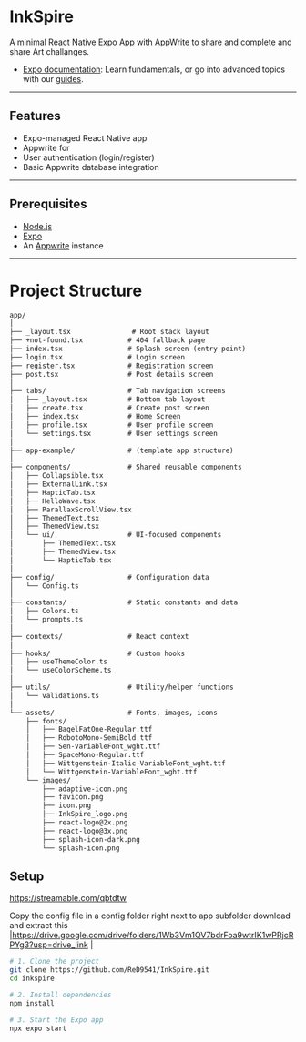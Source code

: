 # InkSpire

A minimal React Native Expo App with AppWrite to share and complete and share Art challanges.


- [Expo documentation](https://docs.expo.dev/): Learn fundamentals, or go into advanced topics with our [guides](https://docs.expo.dev/guides).
---

## Features

- Expo-managed React Native app
- Appwrite for
- User authentication (login/register)
- Basic Appwrite database integration

---

##  Prerequisites

- [Node.js](https://nodejs.org/)
- [Expo](https://docs.expo.dev/get-started/installation/)
- An [Appwrite](https://appwrite.io/) instance 

---

# Project Structure

```markdown
app/
│
├── _layout.tsx               # Root stack layout 
├── +not-found.tsx           # 404 fallback page
├── index.tsx                # Splash screen (entry point)
├── login.tsx                # Login screen
├── register.tsx             # Registration screen
├── post.tsx                 # Post details screen
│
├── tabs/                    # Tab navigation screens
│   ├── _layout.tsx          # Bottom tab layout
│   ├── create.tsx           # Create post screen
│   ├── index.tsx            # Home Screen
│   ├── profile.tsx          # User profile screen
│   └── settings.tsx         # User settings screen
│
├── app-example/             # (template app structure)
│
├── components/              # Shared reusable components
│   ├── Collapsible.tsx
│   ├── ExternalLink.tsx
│   ├── HapticTab.tsx
│   ├── HelloWave.tsx
│   ├── ParallaxScrollView.tsx
│   ├── ThemedText.tsx
│   ├── ThemedView.tsx
│   └── ui/                  # UI-focused components 
│       ├── ThemedText.tsx
│       ├── ThemedView.tsx
│       └── HapticTab.tsx
│
├── config/                  # Configuration data
│   └── Config.ts
│
├── constants/               # Static constants and data
│   ├── Colors.ts
│   └── prompts.ts
│
├── contexts/                # React context
│
├── hooks/                   # Custom hooks
│   ├── useThemeColor.ts
│   └── useColorScheme.ts
│
├── utils/                   # Utility/helper functions
│   └── validations.ts
│
└── assets/                  # Fonts, images, icons
    ├── fonts/
    │   ├── BagelFatOne-Regular.ttf
    │   ├── RobotoMono-SemiBold.ttf
    │   ├── Sen-VariableFont_wght.ttf
    │   ├── SpaceMono-Regular.ttf
    │   ├── Wittgenstein-Italic-VariableFont_wght.ttf
    │   └── Wittgenstein-VariableFont_wght.ttf
    └── images/
        ├── adaptive-icon.png
        ├── favicon.png
        ├── icon.png
        ├── InkSpire_logo.png
        ├── react-logo@2x.png
        ├── react-logo@3x.png
        ├── splash-icon-dark.png
        └── splash-icon.png

```

##  Setup
https://streamable.com/qbtdtw

Copy the config file in a config folder right next to app subfolder
download and extract this |https://drive.google.com/drive/folders/1Wb3Vm1QV7bdrFoa9wtrIK1wPRjcRPYg3?usp=drive_link |

```bash
# 1. Clone the project
git clone https://github.com/ReD9541/InkSpire.git
cd inkspire

# 2. Install dependencies
npm install

# 3. Start the Expo app
npx expo start
